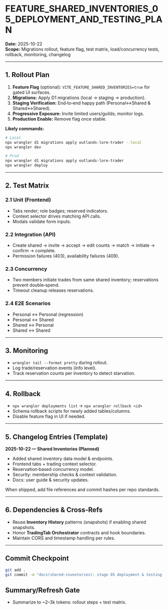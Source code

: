 # FEATURE_SHARED_INVENTORIES_05_DEPLOYMENT_AND_TESTING_PLAN

**Date:** 2025-10-22  
**Scope:** Migrations rollout, feature flag, test matrix, load/concurrency tests, rollback, monitoring, changelog

---

## 1. Rollout Plan

1. **Feature Flag** (optional): `VITE_FEATURE_SHARED_INVENTORIES=true` for gated UI surfaces.  
2. **Migrations:** Apply D1 migrations (local → staging → production).  
3. **Staging Verification:** End‑to‑end happy path (Personal↔Shared & Shared↔Shared).  
4. **Progressive Exposure:** Invite limited users/guilds; monitor logs.  
5. **Production Enable:** Remove flag once stable.

**Likely commands:**
```bash
# Local
npx wrangler d1 migrations apply outlands-lore-trader --local
npx wrangler dev

# Prod
npx wrangler d1 migrations apply outlands-lore-trader
npx wrangler deploy
```

---

## 2. Test Matrix

### 2.1 Unit (Frontend)
- Tabs render; role badges; reserved indicators.  
- Context selector drives matching API calls.  
- Modals validate form inputs.

### 2.2 Integration (API)
- Create shared → invite → accept → edit counts → match → initiate → confirm → complete.  
- Permission failures (403), availability failures (409).

### 2.3 Concurrency
- Two members initiate trades from same shared inventory; reservations prevent double‑spend.  
- Timeout cleanup releases reservations.

### 2.4 E2E Scenarios
- Personal ↔ Personal (regression)  
- Personal ↔ Shared  
- Shared ↔ Personal  
- Shared ↔ Shared

---

## 3. Monitoring

- `wrangler tail --format pretty` during rollout.  
- Log trade/reservation events (info level).  
- Track reservation counts per inventory to detect starvation.

---

## 4. Rollback

- `npx wrangler deployments list` → `npx wrangler rollback <id>`  
- Schema rollback scripts for newly added tables/columns.  
- Disable feature flag in UI if needed.

---

## 5. Changelog Entries (Template)

**2025-10-22 — Shared Inventories (Planned)**  
- Added shared inventory data model & endpoints.  
- Frontend tabs + trading context selector.  
- Reservation‑based concurrency model.  
- Security: membership checks & context validation.  
- Docs: user guide & security updates.

When shipped, add file references and commit hashes per repo standards.

---

## 6. Dependencies & Cross‑Refs

- Reuse **Inventory History** patterns (snapshots) if enabling shared snapshots.  
- Honor **TradingTab Orchestrator** contracts and hook boundaries.  
- Maintain CORS and timestamp handling per rules.

---

## Commit Checkpoint

```bash
git add .
git commit -m "docs(shared-inventories): stage 05 deployment & testing plan"
```

## Summary/Refresh Gate

- Summarize to ~2–3k tokens: rollout steps + test matrix.
